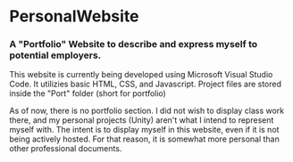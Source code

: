 # PersonalWebsite

### A "Portfolio" Website to describe and express myself to potential employers.

This website is currently being developed using Microsoft Visual Studio Code. It utilizies basic HTML, CSS, and Javascript.
Project files are stored inside the "Port" folder (short for portfolio)

As of now, there is no portfolio section. I did not wish to display class work there, and my personal projects (Unity) aren't what I intend to represent myself with. The intent is to display myself in this website, even if it is not being actively hosted. For that reason, it is somewhat more personal than other professional documents.

